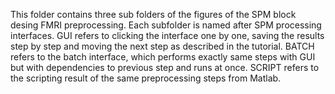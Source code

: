 This folder contains three sub folders of the figures of the SPM block desing FMRI preprocessing. Each subfolder is named after SPM processing interfaces.
GUI refers to clicking the interface one by one, saving the results step by step and moving the next step as described in the tutorial.
BATCH refers to the batch interface, which performs exactly same steps with GUI but with dependencies to previous step and runs at once.
SCRIPT refers to the scripting result of the same preprocessing steps from Matlab.
